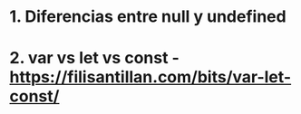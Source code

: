 # 1. Diferencias entre null y undefined
# 2. var vs let vs const - https://filisantillan.com/bits/var-let-const/